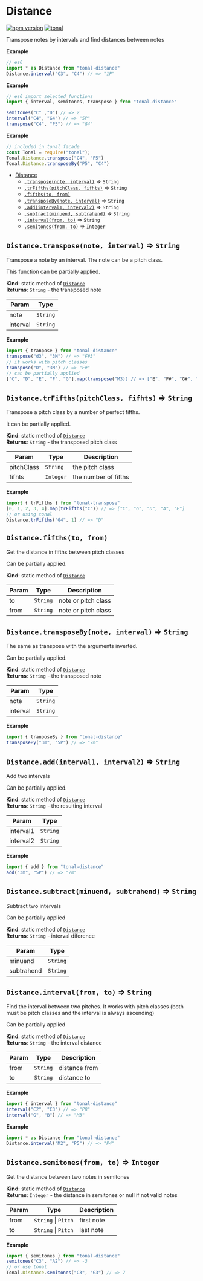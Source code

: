 <a name="module_Distance"></a>

# Distance
[![npm version](https://img.shields.io/npm/v/tonal-distance.svg)](https://www.npmjs.com/package/tonal-distance)
[![tonal](https://img.shields.io/badge/tonal-distance-yellow.svg)](https://github.com/danigb/tonal/tree/master/packages/tonal/distance)

Transpose notes by intervals and find distances between notes

**Example**  
```js
// es6
import * as Distance from "tonal-distance"
Distance.interval("C3", "C4") // => "1P"
```
**Example**  
```js
// es6 import selected functions
import { interval, semitones, transpose } from "tonal-distance"

semitones("C" ,"D") // => 2
interval("C4", "G4") // => "5P"
transpose("C4", "P5") // => "G4"
```
**Example**  
```js
// included in tonal facade
const Tonal = require("tonal");
Tonal.Distance.transpose("C4", "P5")
Tonal.Distance.transposeBy("P5", "C4")
```

* [Distance](#module_Distance)
    * [`.transpose(note, interval)`](#module_Distance.transpose) ⇒ <code>String</code>
    * [`.trFifths(pitchClass, fifhts)`](#module_Distance.trFifths) ⇒ <code>String</code>
    * [`.fifths(to, from)`](#module_Distance.fifths)
    * [`.transposeBy(note, interval)`](#module_Distance.transposeBy) ⇒ <code>String</code>
    * [`.add(interval1, interval2)`](#module_Distance.add) ⇒ <code>String</code>
    * [`.subtract(minuend, subtrahend)`](#module_Distance.subtract) ⇒ <code>String</code>
    * [`.interval(from, to)`](#module_Distance.interval) ⇒ <code>String</code>
    * [`.semitones(from, to)`](#module_Distance.semitones) ⇒ <code>Integer</code>

<a name="module_Distance.transpose"></a>

## `Distance.transpose(note, interval)` ⇒ <code>String</code>
Transpose a note by an interval. The note can be a pitch class.

This function can be partially applied.

**Kind**: static method of [<code>Distance</code>](#module_Distance)  
**Returns**: <code>String</code> - the transposed note  

| Param | Type |
| --- | --- |
| note | <code>String</code> | 
| interval | <code>String</code> | 

**Example**  
```js
import { tranpose } from "tonal-distance"
transpose("d3", "3M") // => "F#3"
// it works with pitch classes
transpose("D", "3M") // => "F#"
// can be partially applied
["C", "D", "E", "F", "G"].map(transpose("M3)) // => ["E", "F#", "G#", "A", "B"]
```
<a name="module_Distance.trFifths"></a>

## `Distance.trFifths(pitchClass, fifhts)` ⇒ <code>String</code>
Transpose a pitch class by a number of perfect fifths.

It can be partially applied.

**Kind**: static method of [<code>Distance</code>](#module_Distance)  
**Returns**: <code>String</code> - the transposed pitch class  

| Param | Type | Description |
| --- | --- | --- |
| pitchClass | <code>String</code> | the pitch class |
| fifhts | <code>Integer</code> | the number of fifths |

**Example**  
```js
import { trFifths } from "tonal-transpose"
[0, 1, 2, 3, 4].map(trFifths("C")) // => ["C", "G", "D", "A", "E"]
// or using tonal
Distance.trFifths("G4", 1) // => "D"
```
<a name="module_Distance.fifths"></a>

## `Distance.fifths(to, from)`
Get the distance in fifths between pitch classes

Can be partially applied.

**Kind**: static method of [<code>Distance</code>](#module_Distance)  

| Param | Type | Description |
| --- | --- | --- |
| to | <code>String</code> | note or pitch class |
| from | <code>String</code> | note or pitch class |

<a name="module_Distance.transposeBy"></a>

## `Distance.transposeBy(note, interval)` ⇒ <code>String</code>
The same as transpose with the arguments inverted.

Can be partially applied.

**Kind**: static method of [<code>Distance</code>](#module_Distance)  
**Returns**: <code>String</code> - the transposed note  

| Param | Type |
| --- | --- |
| note | <code>String</code> | 
| interval | <code>String</code> | 

**Example**  
```js
import { tranposeBy } from "tonal-distance"
transposeBy("3m", "5P") // => "7m"
```
<a name="module_Distance.add"></a>

## `Distance.add(interval1, interval2)` ⇒ <code>String</code>
Add two intervals

Can be partially applied.

**Kind**: static method of [<code>Distance</code>](#module_Distance)  
**Returns**: <code>String</code> - the resulting interval  

| Param | Type |
| --- | --- |
| interval1 | <code>String</code> | 
| interval2 | <code>String</code> | 

**Example**  
```js
import { add } from "tonal-distance"
add("3m", "5P") // => "7m"
```
<a name="module_Distance.subtract"></a>

## `Distance.subtract(minuend, subtrahend)` ⇒ <code>String</code>
Subtract two intervals

Can be partially applied

**Kind**: static method of [<code>Distance</code>](#module_Distance)  
**Returns**: <code>String</code> - interval diference  

| Param | Type |
| --- | --- |
| minuend | <code>String</code> | 
| subtrahend | <code>String</code> | 

<a name="module_Distance.interval"></a>

## `Distance.interval(from, to)` ⇒ <code>String</code>
Find the interval between two pitches. It works with pitch classes
(both must be pitch classes and the interval is always ascending)

Can be partially applied

**Kind**: static method of [<code>Distance</code>](#module_Distance)  
**Returns**: <code>String</code> - the interval distance  

| Param | Type | Description |
| --- | --- | --- |
| from | <code>String</code> | distance from |
| to | <code>String</code> | distance to |

**Example**  
```js
import { interval } from "tonal-distance"
interval("C2", "C3") // => "P8"
interval("G", "B") // => "M3"
```
**Example**  
```js
import * as Distance from "tonal-distance"
Distance.interval("M2", "P5") // => "P4"
```
<a name="module_Distance.semitones"></a>

## `Distance.semitones(from, to)` ⇒ <code>Integer</code>
Get the distance between two notes in semitones

**Kind**: static method of [<code>Distance</code>](#module_Distance)  
**Returns**: <code>Integer</code> - the distance in semitones or null if not valid notes  

| Param | Type | Description |
| --- | --- | --- |
| from | <code>String</code> \| <code>Pitch</code> | first note |
| to | <code>String</code> \| <code>Pitch</code> | last note |

**Example**  
```js
import { semitones } from "tonal-distance"
semitones("C3", "A2") // => -3
// or use tonal
Tonal.Distance.semitones("C3", "G3") // => 7
```
